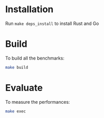 # Installation

Run `make deps_install` to install Rust and Go

# Build

To build all the benchmarks:

```bash
make build
```

# Evaluate

To measure the performances:

```bash
make exec
```